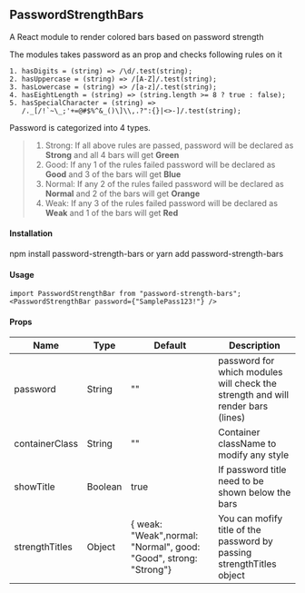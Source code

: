 ## PasswordStrengthBars

A React module to render colored bars based on password strength

The modules takes password as an prop and checks following rules on it

```
1. hasDigits = (string) => /\d/.test(string);
2. hasUppercase = (string) => /[A-Z]/.test(string);
3. hasLowercase = (string) => /[a-z]/.test(string);
4. hasEightLength = (string) => (string.length >= 8 ? true : false);
5. hasSpecialCharacter = (string) =>
   /._[/!`~\_;'+=@#$%^&_()\]\\,.?":{}|<>-]/.test(string);
```

Password is categorized into 4 types.

> 1.  Strong: If all above rules are passed, password will be declared as **Strong** and all 4 bars will get **Green**
> 2.  Good: If any 1 of the rules failed password will be declared as **Good** and 3 of the bars will get **Blue**
> 3.  Normal: If any 2 of the rules failed password will be declared as **Normal** and 2 of the bars will get **Orange**
> 4.  Weak: If any 3 of the rules failed password will be declared as **Weak** and 1 of the bars will get **Red**

#### Installation

npm install password-strength-bars
or
yarn add password-strength-bars

#### Usage

```
import PasswordStrengthBar from "password-strength-bars";
<PasswordStrengthBar password={"SamplePass123!"} />
```

#### Props

| Name           | Type    | Default                                                          | Description                                                                     |
| -------------- | ------- | ---------------------------------------------------------------- | ------------------------------------------------------------------------------- |
| password       | String  | ""                                                               | password for which modules will check the strength and will render bars (lines) |
| containerClass | String  | ""                                                               | Container className to modify any style                                         |
| showTitle      | Boolean | true                                                             | If password title need to be shown below the bars                               |
| strengthTitles | Object  | { weak: "Weak",normal: "Normal", good: "Good", strong: "Strong"} | You can mofify title of the password by passing strengthTitles object           |
